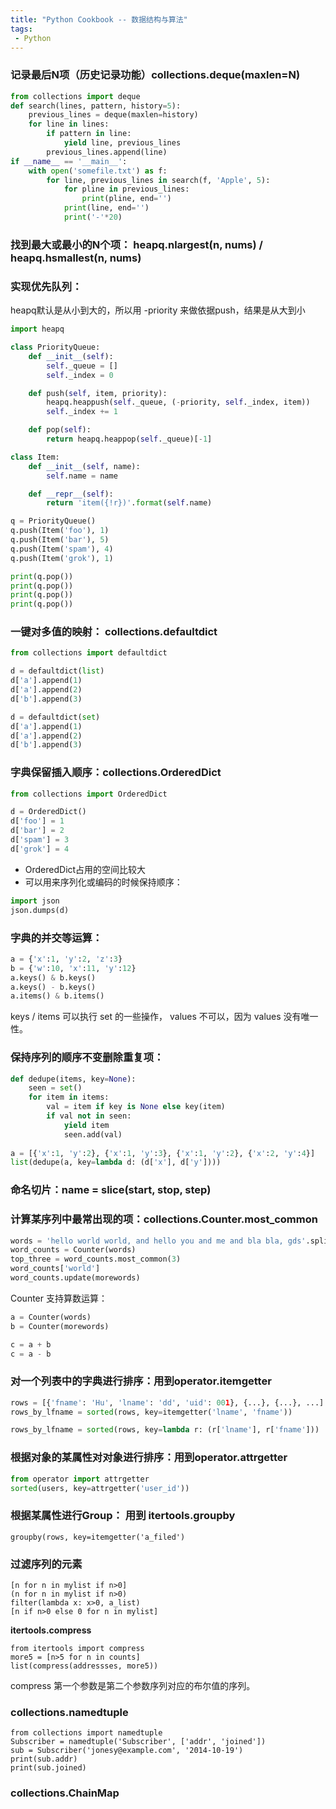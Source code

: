 ```yaml
---
title: "Python Cookbook -- 数据结构与算法"
tags:
 - Python
---
```


### 记录最后N项（历史记录功能）**collections.deque(maxlen=N)**
``` python
from collections import deque
def search(lines, pattern, history=5):
    previous_lines = deque(maxlen=history)
    for line in lines:
        if pattern in line:
            yield line, previous_lines
        previous_lines.append(line)
if __name__ == '__main__':
    with open('somefile.txt') as f:
        for line, previous_lines in search(f, 'Apple', 5):
            for pline in previous_lines:
                print(pline, end='')
            print(line, end='')
            print('-'*20)
```

### 找到最大或最小的N个项： **heapq.nlargest(n, nums) / heapq.hsmallest(n, nums)**

### 实现优先队列：
heapq默认是从小到大的，所以用 -priority 来做依据push，结果是从大到小

``` python
import heapq

class PriorityQueue:
    def __init__(self):
        self._queue = []
        self._index = 0

    def push(self, item, priority):
        heapq.heappush(self._queue, (-priority, self._index, item)) 
        self._index += 1

    def pop(self):
        return heapq.heappop(self._queue)[-1]

class Item:
    def __init__(self, name):
        self.name = name

    def __repr__(self):
        return 'item({!r})'.format(self.name)

q = PriorityQueue()
q.push(Item('foo'), 1)
q.push(Item('bar'), 5)
q.push(Item('spam'), 4)
q.push(Item('grok'), 1)

print(q.pop())
print(q.pop())
print(q.pop())
print(q.pop())
```

### 一键对多值的映射： **collections.defaultdict**
``` python
from collections import defaultdict

d = defaultdict(list) 
d['a'].append(1)
d['a'].append(2)
d['b'].append(3)

d = defaultdict(set)
d['a'].append(1)
d['a'].append(2)
d['b'].append(3)
```

### 字典保留插入顺序：**collections.OrderedDict**
```python
from collections import OrderedDict

d = OrderedDict()
d['foo'] = 1
d['bar'] = 2
d['spam'] = 3
d['grok'] = 4
```
- OrderedDict占用的空间比较大
- 可以用来序列化或编码的时候保持顺序：
```python
import json
json.dumps(d)
```

### 字典的并交等运算：
```python
a = {'x':1, 'y':2, 'z':3}
b = {'w':10, 'x':11, 'y':12}
a.keys() & b.keys()
a.keys() - b.keys()
a.items() & b.items()
```
keys / items 可以执行 set 的一些操作，
values 不可以，因为 values 没有唯一性。

### 保持序列的顺序不变删除重复项：
```python
def dedupe(items, key=None):
	seen = set()
	for item in items:
		val = item if key is None else key(item)
		if val not in seen:
			yield item
			seen.add(val)
			
a = [{'x':1, 'y':2}, {'x':1, 'y':3}, {'x':1, 'y':2}, {'x':2, 'y':4}]
list(dedupe(a, key=lambda d: (d['x'], d['y'])))
```

### 命名切片：**name = slice(start, stop, step)**

### 计算某序列中最常出现的项：**collections.Counter.most_common**
```python
words = 'hello world world, and hello you and me and bla bla, gds'.split()
word_counts = Counter(words)
top_three = word_counts.most_common(3)
word_counts['world']
word_counts.update(morewords)
```
Counter 支持算数运算：
```python
a = Counter(words)
b = Counter(morewords)

c = a + b
c = a - b
```

### 对一个列表中的字典进行排序：用到**operator.itemgetter**
```python
rows = [{'fname': 'Hu', 'lname': 'dd', 'uid': 001}, {...}, {...}, ...]
rows_by_lfname = sorted(rows, key=itemgetter('lname', 'fname'))

rows_by_lfname = sorted(rows, key=lambda r: (r['lname'], r['fname']))
```

### 根据对象的某属性对对象进行排序：用到**operator.attrgetter**
```python
from operator import attrgetter
sorted(users, key=attrgetter('user_id'))
```

### 根据某属性进行Group： 用到 **itertools.groupby**
`groupby(rows, key=itemgetter('a_filed')`

### 过滤序列的元素
```
[n for n in mylist if n>0]
(n for n in mylist if n>0)
filter(lambda x: x>0, a_list)
[n if n>0 else 0 for n in mylist]
```
**itertools.compress**

```
from itertools import compress
more5 = [n>5 for n in counts]
list(compress(addressses, more5))
```
compress 第一个参数是第二个参数序列对应的布尔值的序列。

### **collections.namedtuple**
```
from collections import namedtuple
Subscriber = namedtuple('Subscriber', ['addr', 'joined'])
sub = Subscriber('jonesy@example.com', '2014-10-19')
print(sub.addr)
print(sub.joined)
```

### **collections.ChainMap**
